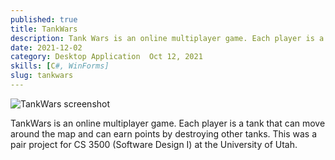 ```yaml
---
published: true
title: TankWars
description: Tank Wars is an online multiplayer game. Each player is a tank that can move around the map and can earn points by destroying other tanks.
date: 2021-12-02
category: Desktop Application  Oct 12, 2021
skills: [C#, WinForms]
slug: tankwars
---
```


![TankWars screenshot](/images/portfolio/TankWars.png)

TankWars is an online multiplayer game. Each player is a tank that can move around the map and can earn points by destroying other tanks. This was a pair project for CS 3500 (Software Design I) at the University of Utah.
